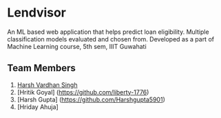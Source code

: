 # Lendvisor
An ML based web application that helps predict loan eligibility. Multiple classification models evaluated and chosen from. Developed as a part of Machine Learning course, 5th sem, IIIT Guwahati
## Team Members
1. [Harsh Vardhan Singh](https://github.com/Harshv140702)
2. [Hritik Goyal] (https://github.com/liberty-1776)
3. [Harsh Gupta] (https://github.com/Harshgupta5901)
4. [Hriday Ahuja] 
